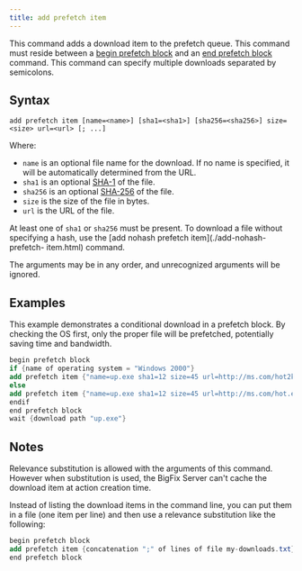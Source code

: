 ```yaml
---
title: add prefetch item
---
```


This command adds a download item to the prefetch queue. This command must
reside between a [begin prefetch block](./begin-prefetch-block.html) and an
[end prefetch block ](./end-prefetch-block.html) command. This command can
specify multiple downloads separated by semicolons.

## Syntax

    add prefetch item [name=<name>] [sha1=<sha1>] [sha256=<sha256>] size=<size> url=<url> [; ...] 

Where:

* `name` is an optional file name for the download. If no name is specified, it will be automatically determined from the URL.
* `sha1` is an optional [SHA-1](https://en.wikipedia.org/wiki/SHA-1) of the file.
* `sha256` is an optional [SHA-256](https://en.wikipedia.org/wiki/SHA-2) of the file.
* `size` is the size of the file in bytes.
* `url` is the URL of the file.

At least one of `sha1` or `sha256` must be present. To download a file without
specifying a hash, use the [add nohash prefetch item](./add-nohash-prefetch-
item.html) command.

The arguments may be in any order, and unrecognized arguments will be ignored.

## Examples

This example demonstrates a conditional download in a prefetch block. By
checking the OS first, only the proper file will be prefetched, potentially
saving time and bandwidth.

```actionscript
begin prefetch block
if {name of operating system = "Windows 2000"}
add prefetch item {"name=up.exe sha1=12 size=45 url=http://ms.com/hot2k.exe"}
else
add prefetch item {"name=up.exe sha1=12 size=45 url=http://ms.com/hot.exe"}
endif
end prefetch block
wait {download path "up.exe"} 
```

## Notes

Relevance substitution is allowed with the arguments of this command. However
when substitution is used, the BigFix Server can't cache the download item at
action creation time.

Instead of listing the download items in the command line, you can put them in a
file (one item per line) and then use a relevance substitution like the
following:

```actionscript
begin prefetch block
add prefetch item {concatenation ";" of lines of file my-downloads.txt}
end prefetch block
```
